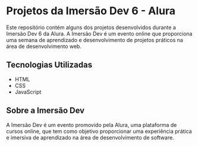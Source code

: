 # Projetos da Imersão Dev 6 - Alura

Este repositório contém alguns dos projetos desenvolvidos durante a Imersão Dev 6 da Alura. A Imersão Dev é um evento online que proporciona uma semana de aprendizado e desenvolvimento de projetos práticos na área de desenvolvimento web.

## Tecnologias Utilizadas

- HTML
- CSS
- JavaScript

## Sobre a Imersão Dev

A Imersão Dev é um evento promovido pela Alura, uma plataforma de cursos online, que tem como objetivo proporcionar uma experiência prática e imersiva de aprendizado na área de desenvolvimento de software.
